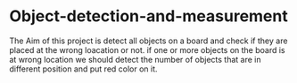 # Object-detection-and-measurement

The Aim of this project is detect all objects on a board and check if they are placed at the wrong loacation or not. if one or more objects on the board is at wrong location we should detect the number of objects that are in different position and put red color on it. 
